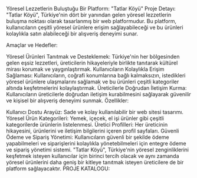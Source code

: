 Yöresel Lezzetlerin Buluştuğu Bir Platform: "Tatlar Köyü"
Proje Detayı:
"Tatlar Köyü", Türkiye'nin dört bir yanından gelen yöresel lezzetlerin buluşma noktası olarak tasarlanmış bir web platformudur. Bu platform, kullanıcıların çeşitli yöresel ürünlere erişim sağlayabileceği ve bu ürünleri kolaylıkla satın alabileceği bir alışveriş deneyimi sunar.

Amaçlar ve Hedefler:

Yöresel Ürünleri Tanıtmak ve Desteklemek: Türkiye'nin her bölgesinden gelen eşsiz lezzetleri, üreticilerin hikayeleriyle birlikte tanıtarak kültürel mirası korumak ve yaygınlaştırmak.
Kullanıcıların Kolaylıkla Erişim Sağlaması: Kullanıcıların, coğrafi konumlarına bağlı kalmaksızın, istedikleri yöresel ürünlere ulaşmalarını sağlamak ve bu ürünleri çeşitli kategoriler altında keşfetmelerini kolaylaştırmak.
Üreticilerle Doğrudan İletişim Kurma: Kullanıcıların üreticilerle doğrudan iletişim kurabilmesini sağlayarak güvenilir ve kişisel bir alışveriş deneyimi sunmak.
Özellikler:

Kullanıcı Dostu Arayüz: Sade ve kolay kullanılabilir bir web sitesi tasarımı.
Yöresel Ürün Kategorileri: Yemek, içecek, el işi ürünler gibi çeşitli kategorilerde ürünlerin listelenmesi.
Üretici Profilleri: Her üreticinin hikayesini, ürünlerini ve iletişim bilgilerini içeren profil sayfaları.
Güvenli Ödeme ve Sipariş Yönetimi: Kullanıcıların güvenli bir şekilde ödeme yapabilmeleri ve siparişlerini kolaylıkla yönetebilmeleri için entegre ödeme ve sipariş yönetimi sistemi.
"Tatlar Köyü", Türkiye'nin yöresel zenginliklerini keşfetmek isteyen kullanıcılar için birinci tercih olacak ve aynı zamanda yöresel ürünlerini daha geniş bir kitleye tanıtmak isteyen üreticilere de bir platform sağlayacaktır.
PROJE KATALOGU:

